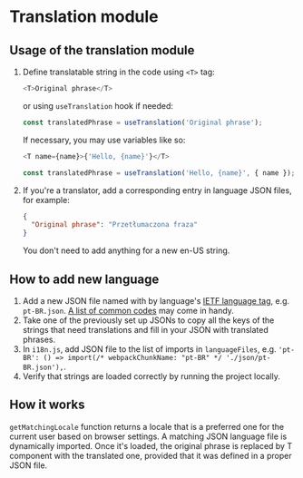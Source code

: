 # Translation module

## Usage of the translation module

1. Define translatable string in the code using `<T>` tag:
    ```js
    <T>Original phrase</T>
    ```
    or using `useTranslation` hook if needed:
    ```js
    const translatedPhrase = useTranslation('Original phrase');
    ```
    If necessary, you may use variables like so:
     ```js
    <T name={name}>{'Hello, {name}'}</T>
    ```
    ```js
    const translatedPhrase = useTranslation('Hello, {name}', { name });
    ```
2. If you're a translator, add a corresponding entry in language JSON files, for example:
    ```json
    {
      "Original phrase": "Przetłumaczona fraza"
    }
    ```
    You don't need to add anything for a new en-US string.

## How to add new language

1. Add a new JSON file named with by language's [IETF language tag](https://en.wikipedia.org/wiki/IETF_language_tag), e.g. `pt-BR.json`. [A list of common codes](https://github.com/libyal/libfwnt/wiki/Language-Code-identifiers#0x0400---0x04ff) may come in handy.
2. Take one of the previously set up JSONs to copy all the keys of the strings that need translations and fill in your JSON with translated phrases.
3. In `i18n.js`, add JSON file to the list of imports in `languageFiles`, e.g. `'pt-BR': () => import(/* webpackChunkName: "pt-BR" */ './json/pt-BR.json'),`.
4. Verify that strings are loaded correctly by running the project locally.

## How it works

`getMatchingLocale` function returns a locale that is a preferred one for the current user based on browser settings. A matching JSON language file is dynamically imported. Once it's loaded, the original phrase is replaced by T component with the translated one, provided that it was defined in a proper JSON file.
